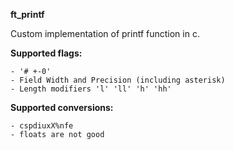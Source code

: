 **ft_printf**

Custom implementation of printf function in c.

**Supported flags:**

	- '# +-0'
	- Field Width and Precision (including asterisk)
	- Length modifiers 'l' 'll' 'h' 'hh'

**Supported conversions:**

	- cspdiuxX%nfe
	- floats are not good
